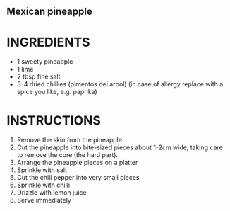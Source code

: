 ## Mexican pineapple

# INGREDIENTS
- 1 sweety pineapple
- 1 lime
- 2 tbsp fine salt
- 3-4 dried chillies (pimentos del arbol) (in case of allergy replace with a spice you like, e.g. paprika)

# INSTRUCTIONS
1) Remove the skin from the pineapple
2) Cut the pineapple into bite-sized pieces about 1-2cm wide, taking care to remove the core (the hard part).
3) Arrange the pineapple pieces on a platter
4) Sprinkle with salt
5) Cut the chili pepper into very small pieces
6) Sprinkle with chilli
7) Drizzle with lemon juice
8) Serve immediately


